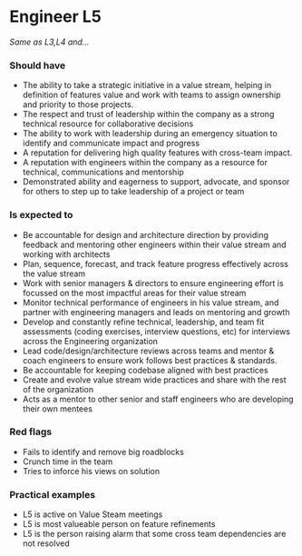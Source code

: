 # Engineer L5

*Same as L3,L4 and...*

### Should have
* The ability to take a strategic initiative in a value stream, helping in definition of features value and work with teams to assign ownership and priority to those projects.
* The respect and trust of leadership within the company as a strong technical resource for collaborative decisions
* The ability to work with leadership during an emergency situation to identify and communicate impact and progress
* A reputation for delivering high quality features with cross-team impact.
* A reputation with engineers within the company as a resource for technical, communications and  mentorship
* Demonstrated ability and eagerness to support, advocate, and sponsor for others to step up to take leadership of a project or team

### Is expected to
* Be accountable for design and architecture direction by providing feedback and mentoring other engineers within their value stream and working with architects
* Plan, sequence, forecast, and track feature progress effectively across the value stream
* Work with senior managers & directors to ensure engineering effort is focussed on the most impactful areas for their value stream
* Monitor technical performance of engineers in his value stream, and partner with engineering managers and leads on mentoring and growth
* Develop and constantly refine technical, leadership, and team fit assessments (coding exercises, interview questions, etc) for interviews across the Engineering organization
* Lead code/design/architecture reviews across teams and mentor & coach engineers to ensure work follows best practices & standards. 
* Be accountable for keeping codebase aligned with best practices
* Create and evolve value stream wide practices and share with the rest of the organization
* Acts as a mentor to other senior and staff engineers who are developing their own mentees

### Red flags
* Fails to identify and remove big roadblocks
* Crunch time in the team
* Tries to inforce his views on solution 

### Practical examples
* L5 is active on Value Steam meetings
* L5 is most valueable person on feature refinements
* L5 is the person raising alarm that some cross team dependencies are not resolved
